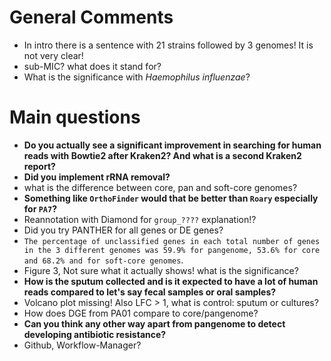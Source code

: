# General Comments

* In intro there is a sentence with 21 strains followed by 3 genomes! It is not very clear!
* sub-MIC? what does it stand for? 
* What is the significance with *Haemophilus influenzae*?

# Main questions

* **Do you actually see a significant improvement in searching for human reads with Bowtie2 after Kraken2? And what is a second Kraken2 report?**
* **Did you implement rRNA removal?**
* what is the difference between core, pan and soft-core genomes?
* **Something like `OrthoFinder` would that be better than `Roary` especially for `PA7`?**
* Reannotation with Diamond for `group_????` explanation!?
* Did you try PANTHER for all genes or DE genes?
* `The percentage of unclassified genes in each total number of genes in the 3 different genomes was 59.9% for pangenome, 53.6% for core and 68.2% and for soft-core genomes`.
* Figure 3, Not sure what it actually shows! what is the significance?
* **How is the sputum collected and is it expected to have a lot of human reads compared to let's say fecal samples or oral samples?**
* Volcano plot missing! Also LFC > 1, what is control: sputum or cultures?
* How does DGE from PA01 compare to core/pangenome? 
* **Can you think any other way apart from pangenome to detect developing antibiotic resistance?** 
* Github, Workflow-Manager? 